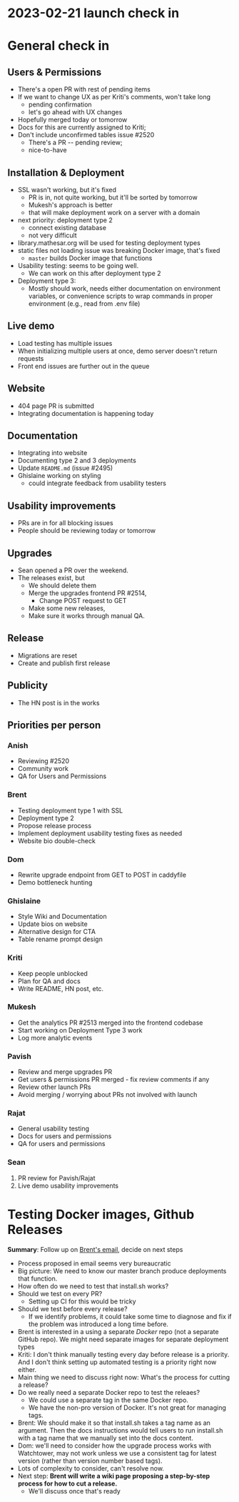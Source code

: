 # 2023-02-21 launch check in

# General check in

## Users & Permissions
- There's a open PR with rest of pending items
- If we want to change UX as per Kriti's comments, won't take long
    - pending confirmation
    - let's go ahead with UX changes
- Hopefully merged today or tomorrow
- Docs for this are currently assigned to Kriti; 
- Don't include unconfirmed tables issue #2520
    - There's a PR -- pending review;
    - nice-to-have

## Installation & Deployment
- SSL wasn't working, but it's fixed
    - PR is in, not quite working, but it'll be sorted by tomorrow
    - Mukesh's approach is better
    - that will make deployment work on a server with a domain
- next priority: deployment type 2
    - connect existing database
    - not very difficult
- library.mathesar.org will be used for testing deployment types
- static files not loading issue was breaking Docker image, that's fixed
    - `master` builds Docker image that functions
- Usability testing: seems to be going well.
    - We can work on this after deployment type 2
- Deployment type 3:
    - Mostly should work, needs either documentation on environment variables, or convenience scripts to wrap commands in proper environment (e.g., read from .env file)

## Live demo
- Load testing has multiple issues
- When initializing multiple users at once, demo server doesn't return requests
- Front end issues are further out in the queue

## Website
- 404 page PR is submitted
- Integrating documentation is happening today

## Documentation
- Integrating into website
- Documenting type 2 and 3 deployments
- Update `README.md` (issue #2495)
- Ghislaine working on styling 
    - could integrate feedback from usability testers

## Usability improvements
- PRs are in for all blocking issues
- People should be reviewing today or tomorrow

## Upgrades
- Sean opened a PR over the weekend.
- The releases exist, but 
    - We should delete them
    - Merge the upgrades frontend PR #2514,
        - Change POST request to GET
    - Make some new releases,
    - Make sure it works through manual QA.

## Release
- Migrations are reset
- Create and publish first release

## Publicity
- The HN post is in the works

## Priorities per person

### Anish
- Reviewing #2520
- Community work
- QA for Users and Permissions

### Brent
- Testing deployment type 1 with SSL
- Deployment type 2
- Propose release process
- Implement deployment usability testing fixes as needed
- Website bio double-check

### Dom
- Rewrite upgrade endpoint from GET to POST in caddyfile 
- Demo bottleneck hunting

### Ghislaine
- Style Wiki and Documentation
- Update bios on website
- Alternative design for CTA
- Table rename prompt design

### Kriti
- Keep people unblocked
- Plan for QA and docs
- Write README, HN post, etc.

### Mukesh
- Get the analytics PR #2513 merged into the frontend codebase
- Start working on Deployment Type 3 work
- Log more analytic events

### Pavish
- Review and merge upgrades PR
- Get users & permissions PR merged - fix review comments if any
- Review other launch PRs
- Avoid merging / worrying about PRs not involved with launch

### Rajat
- General usability testing
- Docs for users and permissions
- QA for users and permissions

### Sean
1. PR review for Pavish/Rajat
1. Live demo usability improvements

# Testing Docker images, Github Releases
**Summary**: Follow up on [Brent's email](https://groups.google.com/a/mathesar.org/g/mathesar-developers/c/-AALJgNGxjQ/m/6DQ2QAWZEgAJ), decide on next steps

- Process proposed in email seems very bureaucratic
- Big picture: We need to know our master branch produce deployments that function.
- How often do we need to test that install.sh works?
- Should we test on every PR?
    - Setting up CI for this would be tricky
- Should we test before every release?
    - If we identify problems, it could take some time to diagnose and fix if the problem was introduced a long time before.
- Brent is interested in a using a separate _Docker_ repo (not a separate GitHub repo). We might need separate images for separate deployment types
- Kriti: I don't think manually testing every day before release is a priority. And I don't think setting up automated testing is a priority right now either.
- Main thing we need to discuss right now: What's the process for cutting a release?
- Do we really need a separate Docker repo to test the releaes?
    - We could use a separate tag in the same Docker repo.
    - We have the non-pro version of Docker. It's not great for managing tags.
- Brent: We should make it so that install.sh takes a tag name as an argument. Then the docs instructions would tell users to run install.sh with a tag name that we manually set into the docs content.
- Dom: we'll need to consider how the upgrade process works with Watchtower, may not work unless we use a consistent tag for latest version (rather than version number based tags).
- Lots of complexity to consider, can't resolve now.
- Next step: **Brent will write a wiki page proposing a step-by-step process for how to cut a release.**
    - We'll discuss once that's ready 
